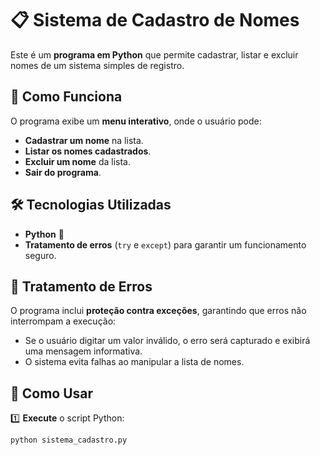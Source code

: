# 📋 Sistema de Cadastro de Nomes

Este é um **programa em Python** que permite cadastrar, listar e excluir nomes de um sistema simples de registro.

## 🚀 Como Funciona
O programa exibe um **menu interativo**, onde o usuário pode:
- **Cadastrar um nome** na lista.
- **Listar os nomes cadastrados**.
- **Excluir um nome** da lista.
- **Sair do programa**.

## 🛠 Tecnologias Utilizadas
- **Python** 🐍
- **Tratamento de erros** (`try` e `except`) para garantir um funcionamento seguro.

## 🔎 Tratamento de Erros
O programa inclui **proteção contra exceções**, garantindo que erros não interrompam a execução:
- Se o usuário digitar um valor inválido, o erro será capturado e exibirá uma mensagem informativa.
- O sistema evita falhas ao manipular a lista de nomes.

## 📌 Como Usar
1️⃣ **Execute** o script Python:
```bash
python sistema_cadastro.py